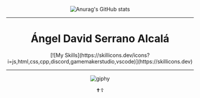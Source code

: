 <div align="center">

![Anurag's GitHub stats](https://github-readme-stats.vercel.app/api?username=David548K&show_icons=true&theme=transparent)
  
<hr>
  
<div align="center">  
  <h1>Ángel David Serrano Alcalá</h1>
  [![My Skills](https://skillicons.dev/icons?i=js,html,css,cpp,discord,gamemakerstudio,vscode)](https://skillicons.dev)
</div>
  
<hr>
  
![giphy](https://github.com/David548K/David548K/assets/91225602/a184440c-d331-48f1-bc10-26d16036415f)
<p text-align="center">✝️☦️</p>
</div>
